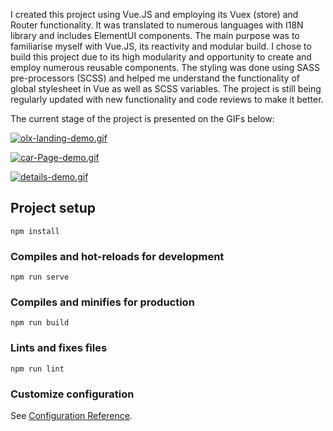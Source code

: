 I created this project using Vue.JS and employing its Vuex (store) and Router functionality.
It was translated to numerous languages with I18N library and includes ElementUI components.
The main purpose was to familiarise myself with Vue.JS, its reactivity and modular build. I chose to build this project due to its high modularity and opportunity to create and employ numerous reusable components. The styling was done using SASS pre-processors (SCSS) and helped me understand the
functionality of global stylesheet in Vue as well as SCSS variables. The project is still being regularly updated with new functionality and code reviews to make it better.

The current stage of the project is presented on the GIFs below:

[![olx-landing-demo.gif](https://i.postimg.cc/QCcYJmxL/olx-landing-demo.gif)](https://postimg.cc/D4yc2qX5)

[![car-Page-demo.gif](https://i.postimg.cc/CL2Xpczg/car-Page-demo.gif)](https://postimg.cc/F7jDjgyW)

[![details-demo.gif](https://i.postimg.cc/tTDvS5L8/details-demo.gif)](https://postimg.cc/jwwhCzqh)

## Project setup

```
npm install
```

### Compiles and hot-reloads for development

```
npm run serve
```

### Compiles and minifies for production

```
npm run build
```

### Lints and fixes files

```
npm run lint
```

### Customize configuration

See [Configuration Reference](https://cli.vuejs.org/config/).
